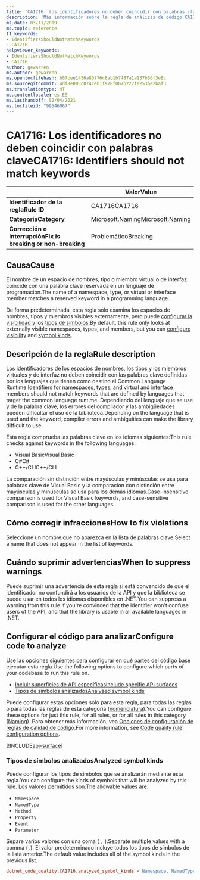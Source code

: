```yaml
---
title: 'CA1716: los identificadores no deben coincidir con palabras clave (análisis de código)'
description: 'Más información sobre la regla de análisis de código CA1716: los identificadores no deberían coincidir con palabras clave'
ms.date: 03/11/2019
ms.topic: reference
f1_keywords:
- IdentifiersShouldNotMatchKeywords
- CA1716
helpviewer_keywords:
- IdentifiersShouldNotMatchKeywords
- CA1716
author: gewarren
ms.author: gewarren
ms.openlocfilehash: b07bee1436a80f76c8ab1b7487a1a137b56f3e8c
ms.sourcegitcommit: 4df8e005c074ceb1f978f007b222fe253be2baf3
ms.translationtype: MT
ms.contentlocale: es-ES
ms.lasthandoff: 02/04/2021
ms.locfileid: "99546067"
---
```

# <a name="ca1716-identifiers-should-not-match-keywords"></a><span data-ttu-id="019b8-103">CA1716: Los identificadores no deben coincidir con palabras clave</span><span class="sxs-lookup"><span data-stu-id="019b8-103">CA1716: Identifiers should not match keywords</span></span>

| | <span data-ttu-id="019b8-104">Valor</span><span class="sxs-lookup"><span data-stu-id="019b8-104">Value</span></span> |
|-|-|
| <span data-ttu-id="019b8-105">**Identificador de la regla**</span><span class="sxs-lookup"><span data-stu-id="019b8-105">**Rule ID**</span></span> |<span data-ttu-id="019b8-106">CA1716</span><span class="sxs-lookup"><span data-stu-id="019b8-106">CA1716</span></span>|
| <span data-ttu-id="019b8-107">**Categoría**</span><span class="sxs-lookup"><span data-stu-id="019b8-107">**Category**</span></span> |[<span data-ttu-id="019b8-108">Microsoft.Naming</span><span class="sxs-lookup"><span data-stu-id="019b8-108">Microsoft.Naming</span></span>](naming-warnings.md)|
| <span data-ttu-id="019b8-109">**Corrección o interrupción**</span><span class="sxs-lookup"><span data-stu-id="019b8-109">**Fix is breaking or non-breaking**</span></span> |<span data-ttu-id="019b8-110">Problemático</span><span class="sxs-lookup"><span data-stu-id="019b8-110">Breaking</span></span>|

## <a name="cause"></a><span data-ttu-id="019b8-111">Causa</span><span class="sxs-lookup"><span data-stu-id="019b8-111">Cause</span></span>

<span data-ttu-id="019b8-112">El nombre de un espacio de nombres, tipo o miembro virtual o de interfaz coincide con una palabra clave reservada en un lenguaje de programación.</span><span class="sxs-lookup"><span data-stu-id="019b8-112">The name of a namespace, type, or virtual or interface member matches a reserved keyword in a programming language.</span></span>

<span data-ttu-id="019b8-113">De forma predeterminada, esta regla solo examina los espacios de nombres, tipos y miembros visibles externamente, pero puede [configurar la visibilidad](#include-specific-api-surfaces) y los [tipos de símbolos](#analyzed-symbol-kinds).</span><span class="sxs-lookup"><span data-stu-id="019b8-113">By default, this rule only looks at externally visible namespaces, types, and members, but you can [configure visibility](#include-specific-api-surfaces) and [symbol kinds](#analyzed-symbol-kinds).</span></span>

## <a name="rule-description"></a><span data-ttu-id="019b8-114">Descripción de la regla</span><span class="sxs-lookup"><span data-stu-id="019b8-114">Rule description</span></span>

<span data-ttu-id="019b8-115">Los identificadores de los espacios de nombres, los tipos y los miembros virtuales y de interfaz no deben coincidir con las palabras clave definidas por los lenguajes que tienen como destino el Common Language Runtime.</span><span class="sxs-lookup"><span data-stu-id="019b8-115">Identifiers for namespaces, types, and virtual and interface members should not match keywords that are defined by languages that target the common language runtime.</span></span> <span data-ttu-id="019b8-116">Dependiendo del lenguaje que se use y de la palabra clave, los errores del compilador y las ambigüedades pueden dificultar el uso de la biblioteca.</span><span class="sxs-lookup"><span data-stu-id="019b8-116">Depending on the language that is used and the keyword, compiler errors and ambiguities can make the library difficult to use.</span></span>

<span data-ttu-id="019b8-117">Esta regla comprueba las palabras clave en los idiomas siguientes:</span><span class="sxs-lookup"><span data-stu-id="019b8-117">This rule checks against keywords in the following languages:</span></span>

- <span data-ttu-id="019b8-118">Visual Basic</span><span class="sxs-lookup"><span data-stu-id="019b8-118">Visual Basic</span></span>
- <span data-ttu-id="019b8-119">C#</span><span class="sxs-lookup"><span data-stu-id="019b8-119">C#</span></span>
- <span data-ttu-id="019b8-120">C++/CLI</span><span class="sxs-lookup"><span data-stu-id="019b8-120">C++/CLI</span></span>

<span data-ttu-id="019b8-121">La comparación sin distinción entre mayúsculas y minúsculas se usa para palabras clave de Visual Basic y la comparación con distinción entre mayúsculas y minúsculas se usa para los demás idiomas.</span><span class="sxs-lookup"><span data-stu-id="019b8-121">Case-insensitive comparison is used for Visual Basic keywords, and case-sensitive comparison is used for the other languages.</span></span>

## <a name="how-to-fix-violations"></a><span data-ttu-id="019b8-122">Cómo corregir infracciones</span><span class="sxs-lookup"><span data-stu-id="019b8-122">How to fix violations</span></span>

<span data-ttu-id="019b8-123">Seleccione un nombre que no aparezca en la lista de palabras clave.</span><span class="sxs-lookup"><span data-stu-id="019b8-123">Select a name that does not appear in the list of keywords.</span></span>

## <a name="when-to-suppress-warnings"></a><span data-ttu-id="019b8-124">Cuándo suprimir advertencias</span><span class="sxs-lookup"><span data-stu-id="019b8-124">When to suppress warnings</span></span>

<span data-ttu-id="019b8-125">Puede suprimir una advertencia de esta regla si está convencido de que el identificador no confundirá a los usuarios de la API y que la biblioteca se puede usar en todos los idiomas disponibles en .NET.</span><span class="sxs-lookup"><span data-stu-id="019b8-125">You can suppress a warning from this rule if you're convinced that the identifier won't confuse users of the API, and that the library is usable in all available languages in .NET.</span></span>

## <a name="configure-code-to-analyze"></a><span data-ttu-id="019b8-126">Configurar el código para analizar</span><span class="sxs-lookup"><span data-stu-id="019b8-126">Configure code to analyze</span></span>

<span data-ttu-id="019b8-127">Use las opciones siguientes para configurar en qué partes del código base ejecutar esta regla.</span><span class="sxs-lookup"><span data-stu-id="019b8-127">Use the following options to configure which parts of your codebase to run this rule on.</span></span>

- [<span data-ttu-id="019b8-128">Incluir superficies de API específicas</span><span class="sxs-lookup"><span data-stu-id="019b8-128">Include specific API surfaces</span></span>](#include-specific-api-surfaces)
- [<span data-ttu-id="019b8-129">Tipos de símbolos analizados</span><span class="sxs-lookup"><span data-stu-id="019b8-129">Analyzed symbol kinds</span></span>](#analyzed-symbol-kinds)

<span data-ttu-id="019b8-130">Puede configurar estas opciones solo para esta regla, para todas las reglas o para todas las reglas de esta categoría ([nomenclatura](naming-warnings.md)).</span><span class="sxs-lookup"><span data-stu-id="019b8-130">You can configure these options for just this rule, for all rules, or for all rules in this category ([Naming](naming-warnings.md)).</span></span> <span data-ttu-id="019b8-131">Para obtener más información, vea [Opciones de configuración de reglas de calidad de código](../code-quality-rule-options.md).</span><span class="sxs-lookup"><span data-stu-id="019b8-131">For more information, see [Code quality rule configuration options](../code-quality-rule-options.md).</span></span>

[!INCLUDE[api-surface](~/includes/code-analysis/api-surface.md)]

### <a name="analyzed-symbol-kinds"></a><span data-ttu-id="019b8-132">Tipos de símbolos analizados</span><span class="sxs-lookup"><span data-stu-id="019b8-132">Analyzed symbol kinds</span></span>

<span data-ttu-id="019b8-133">Puede configurar los tipos de símbolos que se analizarán mediante esta regla.</span><span class="sxs-lookup"><span data-stu-id="019b8-133">You can configure the kinds of symbols that will be analyzed by this rule.</span></span> <span data-ttu-id="019b8-134">Los valores permitidos son:</span><span class="sxs-lookup"><span data-stu-id="019b8-134">The allowable values are:</span></span>

- `Namespace`
- `NamedType`
- `Method`
- `Property`
- `Event`
- `Parameter`

<span data-ttu-id="019b8-135">Separe varios valores con una coma ( `,` ).</span><span class="sxs-lookup"><span data-stu-id="019b8-135">Separate multiple values with a comma (`,`).</span></span> <span data-ttu-id="019b8-136">El valor predeterminado incluye todos los tipos de símbolos de la lista anterior.</span><span class="sxs-lookup"><span data-stu-id="019b8-136">The default value includes all of the symbol kinds in the previous list.</span></span>

```ini
dotnet_code_quality.CA1716.analyzed_symbol_kinds = Namespace, NamedType, Method, Property, Event
```
